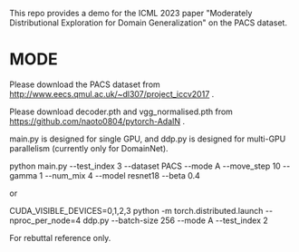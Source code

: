 This repo provides a demo for the ICML 2023 paper "Moderately Distributional Exploration for Domain Generalization" on the PACS dataset.


# MODE

Please download the PACS dataset from http://www.eecs.qmul.ac.uk/~dl307/project_iccv2017 .

Please download decoder.pth and vgg_normalised.pth from https://github.com/naoto0804/pytorch-AdaIN .

main.py is designed for single GPU, and ddp.py is designed for multi-GPU parallelism (currently only for DomainNet). 

python main.py --test_index 3 --dataset PACS --mode A --move_step 10 --gamma 1 --num_mix 4 --model resnet18 --beta 0.4

or

CUDA_VISIBLE_DEVICES=0,1,2,3 python -m torch.distributed.launch --nproc_per_node=4 ddp.py --batch-size 256 --mode A --test_index 2

For rebuttal reference only.
